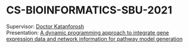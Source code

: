 
# CS-BIOINFORMATICS-SBU-2021
Supervisor: [Doctor Katanforosh](https://scholar.google.com/citations?hl=en&user=Z_z5rwcAAAAJ&view_op=list_works&alert_preview_top_rm=2&citft=1&citft=2&citft=3&email_for_op=iammahdirostami1997%40gmail.com&authuser=1&sortby=pubdate)
<br>
Presentation: [A dynamic programming approach to integrate gene expression data and network information for pathway model generation](https://academic.oup.com/bioinformatics/article/36/1/169/5511838?login=true)

